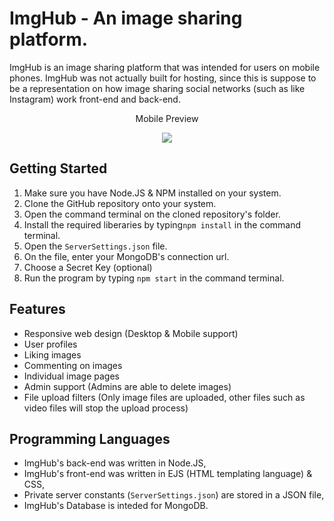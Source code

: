# ImgHub - An image sharing platform. 

ImgHub is an image sharing platform that was intended for users on mobile phones. ImgHub was not actually built for hosting, since this is suppose to be a representation on how image sharing social networks (such as like Instagram) work front-end and back-end. 

<p align="center">Mobile Preview</p>

<p align="center">
  <img src="https://user-images.githubusercontent.com/79603829/141690352-8d3a163d-a9d6-44bb-99f0-a04b78b1b4a4.png"/>
</p>

## Getting Started

1) Make sure you have Node.JS & NPM installed on your system.
2) Clone the GitHub repository onto your system.
3) Open the command terminal on the cloned repository's folder.
4) Install the required liberaries by typing``npm install`` in the command terminal.
5) Open the ``ServerSettings.json`` file.
6) On the file, enter your MongoDB's connection url.
7) Choose a Secret Key (optional)
8) Run the program by typing ``npm start`` in the command terminal.

## Features

- Responsive web design (Desktop & Mobile support)
- User profiles
- Liking images
- Commenting on images
- Individual image pages
- Admin support (Admins are able to delete images)
- File upload filters (Only image files are uploaded, other files such as video files will stop the upload process)

## Programming Languages

- ImgHub's back-end was written in Node.JS,
- ImgHub's front-end was written in EJS (HTML templating language) & CSS,
- Private server constants (``ServerSettings.json``) are stored in a JSON file,
- ImgHub's Database is inteded for MongoDB.
